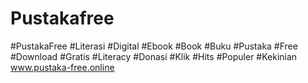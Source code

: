 # Pustakafree
#PustakaFree #Literasi #Digital #Ebook #Book #Buku #Pustaka #Free #Download #Gratis #Literacy #Donasi #Klik #Hits #Populer #Kekinian www.pustaka-free.online
